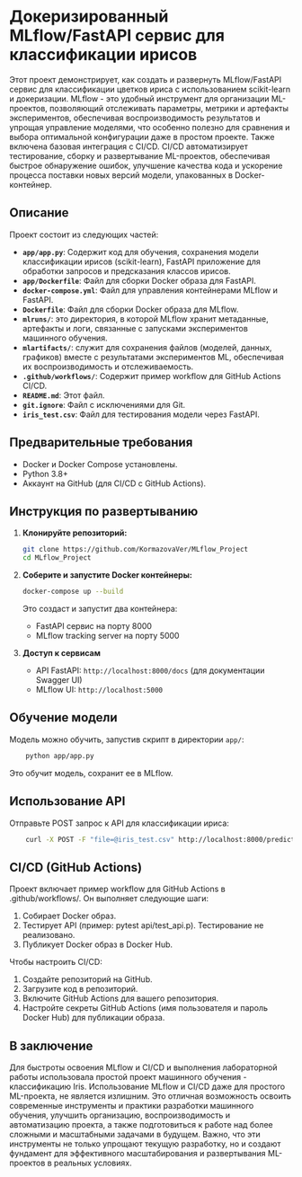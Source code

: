 # Докеризированный MLflow/FastAPI сервис для классификации ирисов

Этот проект демонстрирует, как создать и развернуть MLflow/FastAPI сервис для классификации цветков ириса
с использованием scikit-learn и докеризации. MLflow - это удобный инструмент для организации ML-проектов,
позволяющий отслеживать параметры, метрики и артефакты экспериментов, обеспечивая воспроизводимость результатов
и упрощая управление моделями, что особенно полезно для сравнения и выбора оптимальной конфигурации даже в
простом проекте. Также включена базовая интеграция с CI/CD. CI/CD автоматизирует тестирование, сборку и
развертывание ML-проектов, обеспечивая быстрое обнаружение ошибок, улучшение качества кода и ускорение
процесса поставки новых версий модели, упакованных в Docker-контейнер.

## Описание

Проект состоит из следующих частей:

*   **`app/app.py`**: Содержит код для обучения, сохранения модели классификации ирисов (scikit-learn),
                      FastAPI приложение для обработки запросов и предсказания классов ирисов.
*   **`app/Dockerfile`**: Файл для сборки Docker образа для FastAPI.
*   **`docker-compose.yml`**: Файл для управления контейнерами MLflow и FastAPI.
*   **`Dockerfile`**: Файл для сборки Docker образа для MLflow.
*   **`mlruns/`**: это директория, в которой MLflow хранит метаданные, артефакты и логи, связанные с 
                   запусками экспериментов машинного обучения.
*   **`mlartifacts/`**: служит для сохранения файлов (моделей, данных, графиков) вместе с результатами
                        экспериментов ML, обеспечивая их воспроизводимость и отслеживаемость.
*   **`.github/workflows/`**: Содержит пример workflow для GitHub Actions CI/CD.
*   **`README.md`**: Этот файл.
*   **`git.ignore`**: Файл с исключениями для Git.
*   **`iris_test.csv`**: Файл для тестирования модели через FastAPI.

## Предварительные требования

*   Docker и Docker Compose установлены.
*   Python 3.8+
*   Аккаунт на GitHub (для CI/CD с GitHub Actions).

## Инструкция по развертыванию

1.  **Клонируйте репозиторий:**

    ```bash
    git clone https://github.com/KormazovaVer/MLflow_Project
    cd MLflow_Project
    ```

2.  **Соберите и запустите Docker контейнеры:**

    ```bash
    docker-compose up --build
    ```
    Это создаст и запустит два контейнера:
    * FastAPI сервис на порту 8000
    * MLflow tracking server на порту 5000

3. **Доступ к сервисам**
   *  API FastAPI: `http://localhost:8000/docs` (для документации Swagger UI)
   *  MLflow UI: `http://localhost:5000`

## Обучение модели

Модель можно обучить, запустив скрипт в директории `app/`:

```bash
    python app/app.py 
```
Это обучит модель, сохранит ее в MLflow.

## Использование API

Отправьте POST запрос к API для классификации ириса:

```bash
    curl -X POST -F "file=@iris_test.csv" http://localhost:8000/predict
```

## CI/CD (GitHub Actions)

Проект включает пример workflow для GitHub Actions в .github/workflows/.
Он выполняет следующие шаги:

1. Собирает Docker образ.
2. Тестирует API (пример: pytest api/test_api.p). Тестирование не реализовано.
3. Публикует Docker образ в Docker Hub.

Чтобы настроить CI/CD:

1. Создайте репозиторий на GitHub.
2. Загрузите код в репозиторий.
3. Включите GitHub Actions для вашего репозитория.
4. Настройте секреты GitHub Actions (имя пользователя и пароль Docker Hub) для публикации образа.

## В заключение

Для быстроты освоения MLflow и CI/CD и выполнения лабораторной работы использовала простой проект
машинного обучения - классификацию Iris. Использование MLflow и CI/CD даже для простого ML-проекта,
не является излишним. Это отличная возможность освоить современные инструменты и практики разработки
машинного обучения, улучшить организацию, воспроизводимость и автоматизацию проекта, а также подготовиться
к работе над более сложными и масштабными задачами в будущем. Важно, что эти инструменты не только упрощают
текущую разработку, но и создают фундамент для эффективного масштабирования и развертывания ML-проектов в
реальных условиях.
